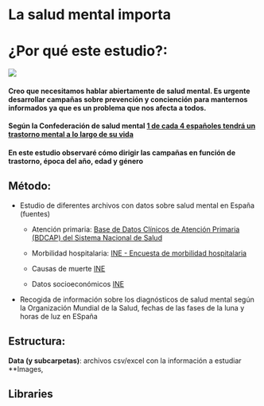 # La salud mental importa

# ¿Por qué este estudio?:

![](https://c.tenor.com/DCNj0NL-kvMAAAAC/mental-health-matters-your-mind-matters.gif)

#### Creo que necesitamos hablar abiertamente de salud mental. Es urgente desarrollar campañas sobre prevención y conciención para manternos informados ya que es un problema que nos afecta a todos.
#### Según la Confederación de salud mental [1 de cada 4 españoles tendrá un trastorno mental a lo largo de su vida](https://comunicalasaludmental.org/guiadeestilo/la-salud-mental-en-cifras/)
#### En este estudio observaré cómo dirigir las campañas en función de trastorno, época del año, edad y género  

## Método:
- Estudio de diferentes archivos con datos sobre salud mental en España (fuentes)
    - Atención primaria: [Base de Datos Clínicos de Atención Primaria (BDCAP) del Sistema Nacional de Salud](https://pestadistico.inteligenciadegestion.mscbs.es/publicoSNS/S/base-de-datos-de-clinicos-de-atencion-primaria-bdcap)

    - Morbilidad hospitalaria: [INE - Encuesta de morbilidad hospitalaria](https://www.ine.es/dyngs/INEbase/es/operacion.htm?c=Estadistica_C&cid=1254736176778&menu=resultados&secc=1254736195291&idp=1254735573175#!tabs-1254736195291)

    - Causas de muerte [INE](https://www.ine.es/dyngs/INEbase/es/operacion.htm?c=Estadistica_C&cid=1254736176780&menu=ultiDatos&idp=1254735573175)

    - Datos socioeconómicos [INE](https://www.ine.es/dynt3/inebase/index.htm?padre=1928&capsel=1928)

- Recogida de información sobre los diagnósticos de salud mental según la Organización Mundial de la Salud, fechas de las fases de la luna y horas de luz en ESpaña



## Estructura:
**Data (y subcarpetas)**: archivos csv/excel con la información a estudiar
**Images,

## Libraries